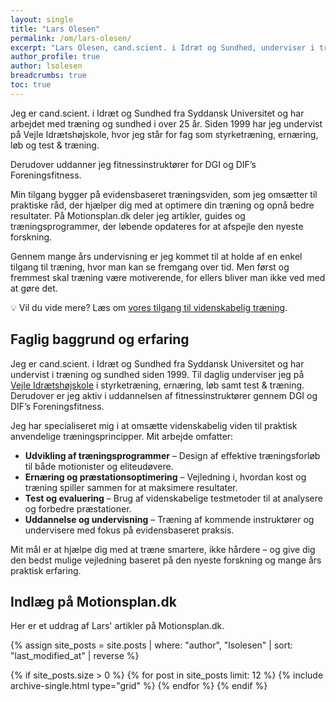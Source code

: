 ```yaml
---
layout: single
title: "Lars Olesen"
permalink: /om/lars-olesen/
excerpt: "Lars Olesen, cand.scient. i Idræt og Sundhed, underviser i træning og sundhed og hjælper dig med at optimere din træning med evidensbaserede råd. Læs mere på Motionsplan.dk."
author_profile: true
author: lsolesen
breadcrumbs: true
toc: true
---
```


Jeg er cand.scient. i Idræt og Sundhed fra Syddansk Universitet og har arbejdet med træning og sundhed i over 25 år. Siden 1999 har jeg undervist på Vejle Idrætshøjskole, hvor jeg står for fag som styrketræning, ernæring, løb og test & træning.

Derudover uddanner jeg fitnessinstruktører for DGI og DIF’s Foreningsfitness.

Min tilgang bygger på evidensbaseret træningsviden, som jeg omsætter til praktiske råd, der hjælper dig med at optimere din træning og opnå bedre resultater. På Motionsplan.dk deler jeg artikler, guides og træningsprogrammer, der løbende opdateres for at afspejle den nyeste forskning.

Gennem mange års undervisning er jeg kommet til at holde af en enkel tilgang til træning, hvor man kan se fremgang over tid. Men først og fremmest skal træning være motiverende, for ellers bliver man ikke ved med at gøre det.

💡 Vil du vide mere? Læs om [vores tilgang til videnskabelig træning](/om/).

## Faglig baggrund og erfaring

Jeg er cand.scient. i Idræt og Sundhed fra Syddansk Universitet og har undervist i træning og sundhed siden 1999. Til daglig underviser jeg på [Vejle Idrætshøjskole](https://www.vih.dk/) i styrketræning, ernæring, løb samt test & træning. Derudover er jeg aktiv i uddannelsen af fitnessinstruktører gennem DGI og DIF’s Foreningsfitness.  

Jeg har specialiseret mig i at omsætte videnskabelig viden til praktisk anvendelige træningsprincipper. Mit arbejde omfatter:  

- **Udvikling af træningsprogrammer** – Design af effektive træningsforløb til både motionister og eliteudøvere.  
- **Ernæring og præstationsoptimering** – Vejledning i, hvordan kost og træning spiller sammen for at maksimere resultater.  
- **Test og evaluering** – Brug af videnskabelige testmetoder til at analysere og forbedre præstationer.  
- **Uddannelse og undervisning** – Træning af kommende instruktører og undervisere med fokus på evidensbaseret praksis.  

Mit mål er at hjælpe dig med at træne smartere, ikke hårdere – og give dig den bedst mulige vejledning baseret på den nyeste forskning og mange års praktisk erfaring.

## Indlæg på Motionsplan.dk

Her er et uddrag af Lars' artikler på Motionsplan.dk.

<div class="feature__wrapper">

{% assign site_posts = site.posts | where: "author", "lsolesen" | sort: "last_modified_at" | reverse %}

{% if site_posts.size > 0 %}
  {% for post in site_posts limit: 12 %}
    {% include archive-single.html type="grid" %}
  {% endfor %}
{% endif %}

</div>
